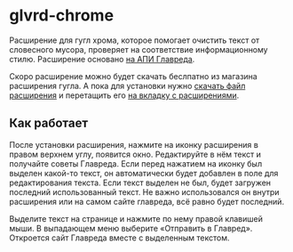 # glvrd-chrome
Расширение для гугл хрома, которое помогает очистить текст от словесного мусора, проверяет на соответствие информационному стилю. Расширение основано [на АПИ Главреда](http://api.glvrd.ru/).

Скоро расширение можно будет скачать беслпатно из магазина расширения гугла. А пока для установки нужно [скачать файл расширения](https://github.com/iserdmi/glvrd-chrome/raw/master/glvrd-chrome.crx) и перетащить его [на вкладку с расширениями](chrome://extensions/).

## Как работает
После установки расширения, нажмите на иконку расширения в правом верхнем углу, появится окно. Редактируйте в нём текст и получайте советы Главреда. Если перед нажатием на иконку был выделен какой-то текст, он автоматически будет добавлен в поле для редактирования текста. Если текст выделен не был, будет загружен последний использованный текст. Не важно использовался он внутри расширения или на самом сайте главреда, всё равно будет последний.

Выделите текст на странице и нажмите по нему правой клавишей мыши. В выпадающем меню выберите «Отправить в Главред». Откроется сайт Главреда вместе с выделенным текстом.
